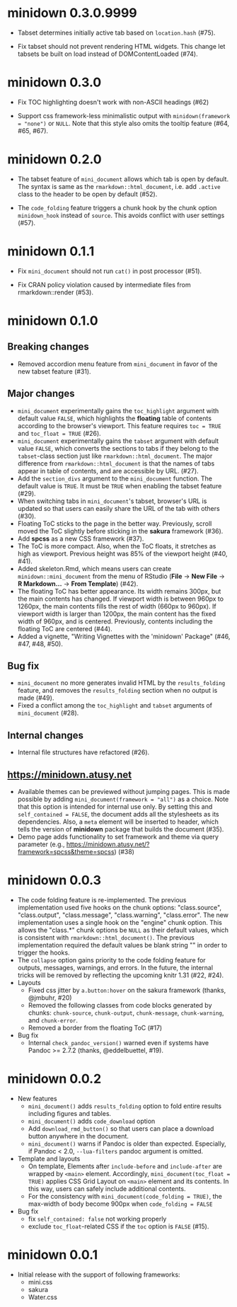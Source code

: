 # minidown 0.3.0.9999

* Tabset determines initially active tab based on `location.hash` (#75).

* Fix tabset should not prevent rendering HTML widgets. This change let tabsets be built on load instead of DOMContentLoaded  (#74).

# minidown 0.3.0

* Fix TOC highlighting doesn't work with non-ASCII headings (#62)

* Support css framework-less minimalistic output with `minidown(framework = "none")` or `NULL`. Note that this style also omits the tooltip feature (#64, #65, #67).

# minidown 0.2.0

* The tabset feature of `mini_document` allows which tab is open by default.
  The syntax is same as the `rmarkdown::html_document`, i.e. add `.active` class to the header to be open by default (#52).

* The `code_folding` feature triggers a chunk hook by the chunk option `minidown_hook` instead of `source`. This avoids conflict with user settings (#57).

# minidown 0.1.1

* Fix `mini_document` should not run `cat()` in post processor (#51).

* Fix CRAN policy violation caused by intermediate files from rmarkdown::render (#53).

# minidown 0.1.0

## Breaking changes

* Removed accordion menu feature from `mini_document` in favor of the new tabset feature (#31).

## Major changes

* `mini_document` experimentally gains the `toc_highlight` argument with default value `FALSE`, which highlights the **floating** table of contents according to the browser's viewport. This feature requires `toc = TRUE` and `toc_float = TRUE` (#26).
* `mini_document` experimentally gains the `tabset` argument with default value `FALSE`, which converts the sections to tabs if they belong to the `tabset`-class section just like `rmarkdown::html_document`. The major difference from `rmarkdown::html_document` is that the names of tabs appear in table of contents, and are accessible by URL. (#27).
* Add the `section_divs` argument to the `mini_document` function. The default value is `TRUE`. It must be `TRUE` when enabling the tabset feature (#29).
* When switching tabs in `mini_document`'s tabset, browser's URL is updated so that users can easily share the URL of the tab with others (#30).
* Floating ToC sticks to the page in the better way. Previously, scroll moved the ToC slightly before sticking in the **sakura** framework (#36).
* Add **spcss** as a new CSS framework (#37).
* The ToC is more compact. Also, when the ToC floats, it stretches as high as viewport. Previous height was 85% of the viewport height (#40, #41).
* Added skeleton.Rmd, which means users can create `minidown::mini_document` from the menu of RStudio (**File** -> **New File** -> **R Markdown...** -> **From Template**) (#42).
* The floating ToC has better appearance. Its width remains 300px, but the main contents has changed. If viewport width is between 960px to 1260px, the main contents fills the rest of width (660px to 960px). If viewport width is larger than 1200px, the main content has the fixed width of 960px, and is centered. Previously, contents including the floating ToC are centered (#44).
* Added a vignette, "Writing Vignettes with the 'minidown' Package" (#46, #47, #48, #50).

## Bug fix

* `mini_document` no more generates invalid HTML by the `results_folding` feature, and removes the `results_folding` section when no output is made (#49).
* Fixed a conflict among the `toc_highlight` and `tabset` arguments of `mini_document` (#28).

## Internal changes

* Internal file structures have refactored (#26).

## <https://minidown.atusy.net>

* Available themes can be previewed without jumping pages. This is made possible by adding `mini_document(framework = "all")` as a choice. Note that this option is intended for internal use only. By setting this and `self_contained = FALSE`, the document adds all the stylesheets as its dependencies. Also, a `meta` element will be inserted to header, which tells the version of **minidown** package that builds the document (#35).
* Demo page adds functionality to set framework and theme via query parameter (e.g., <https://minidown.atusy.net/?framework=spcss&theme=spcss>) (#38)

# minidown 0.0.3

* The code folding feature is re-implemented. The previous implementation used five hooks on the chunk options: "class.source", "class.output", "class.message", "class.warning", "class.error". The new implementation uses a single hook on the "engine" chunk option. This allows the "class.*" chunk options be `NULL` as their default values, which is consistent with `rmarkdown::html_document()`. The previous implementation required the default values be blank string "" in order to trigger the hooks.
* The `collapse` option gains priority to the code folding feature for outputs, messages, warnings, and errors. In the future, the internal tricks will be removed by reflecting the upcoming knitr 1.31 (#22, #24).
* Layouts
  * Fixed css jitter by `a.button:hover` on the sakura framework (thanks, @jmbuhr, #20)
  * Removed the following classes from code blocks generated by chunks: `chunk-source`, `chunk-output`, `chunk-message`, `chunk-warning`, and `chunk-error`.
  * Removed a border from the floating ToC (#17)
* Bug fix
  * Internal `check_pandoc_version()` warned even if systems have Pandoc >= 2.7.2 (thanks, @eddelbuettel, #19).

# minidown 0.0.2

* New features
  * `mini_document()` adds `results_folding` option to fold entire results including figures and tables.
  * `mini_document()` adds `code_download` option
  * Add `download_rmd_button()` so that users can place a download button anywhere
    in the document.
  * `mini_document()` warns if Pandoc is older than expected. Especially, if Pandoc < 2.0, `--lua-filters` pandoc argument is omitted.
* Template and layouts
  * On template, Elements after `include-before` and `include-after` are wrapped by `<main>`
    element. Accordingly, `mini_document(toc_float = TRUE)` applies CSS Grid Layout on `<main>` element and its contents. In this way, users can safely include additional contents.
  * For the consistency with `mini_document(code_folding = TRUE)`, the max-width of body become 900px when `code_folding = FALSE`
* Bug fix
  * fix `self_contained: false` not working properly
  * exclude `toc_float`-related CSS if the `toc` option is `FALSE` (#15).

# minidown 0.0.1

* Initial release with the support of following frameworks:
  * mini.css
  * sakura
  * Water.css
